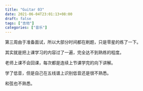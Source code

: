```yaml
---
title: "Guitar 03"
date: 2021-06-04T23:01:13+08:00
draft: false
tags: ["吉他"]
categories: ["音乐"]
---
```


第三周由于准备面试，所以大部分时间都在刷题，只是零星的练了一下。

其实就是把上课学习的内容过了一遍，完全达不到熟练的程度。

老师上课不会回课，每次都是连续上节课学完的向下讲解。

学了低音，但是自己在五线谱上识别低音还是很不熟悉。

和弦也不熟悉。